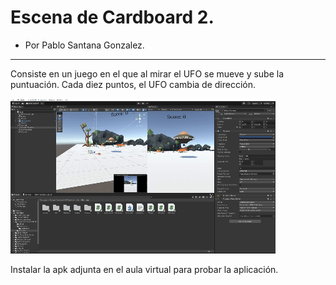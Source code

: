 # Escena de Cardboard 2.
- Por Pablo Santana Gonzalez.
-------

Consiste en un juego en el que al mirar el UFO se mueve y sube la puntuación. Cada diez puntos, el UFO cambia de dirección.

![Ejemplo](Cardboard-2.gif)

Instalar la apk adjunta en el aula virtual para probar la aplicación.
